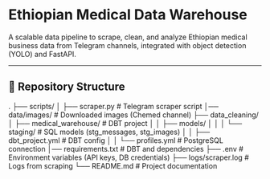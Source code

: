 # Ethiopian Medical Data Warehouse

A scalable data pipeline to scrape, clean, and analyze Ethiopian medical business data from Telegram channels, integrated with object detection (YOLO) and FastAPI.

---

## 📂 Repository Structure
.
├── scripts/
│ ├── scraper.py # Telegram scraper script
│── data/images/ # Downloaded images (Chemed channel)
├── data_cleaning/
│ ├── medical_warehouse/ # DBT project
│ │ ├── models/
│ │ │ └── staging/ # SQL models (stg_messages, stg_images)
│ │ ├── dbt_project.yml # DBT config
│ │ └── profiles.yml # PostgreSQL connection
│── requirements.txt # DBT and dependencies
├── .env # Environment variables (API keys, DB credentials)
├── logs/scraper.log # Logs from scraping
└── README.md # Project documentation
